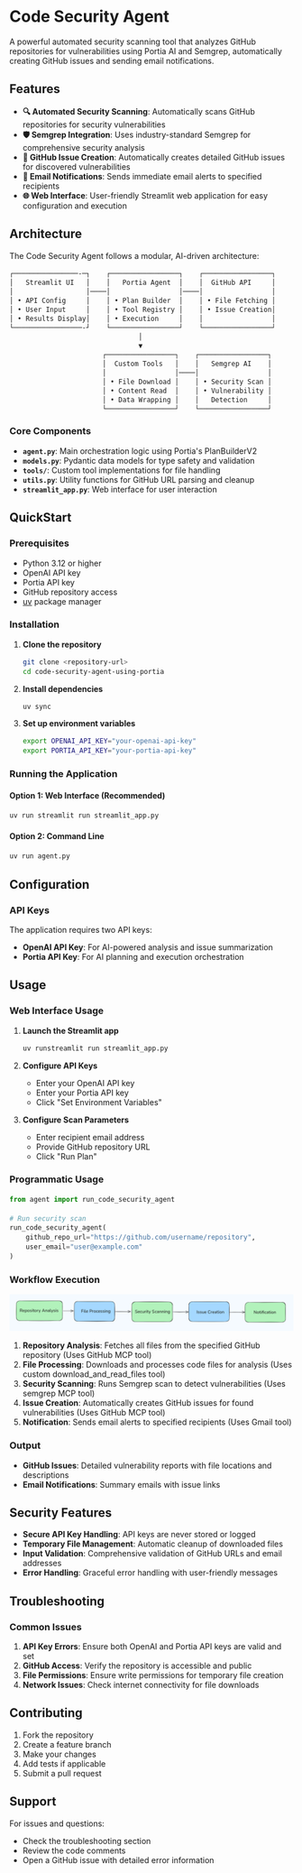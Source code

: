 # Code Security Agent

A powerful automated security scanning tool that analyzes GitHub repositories for vulnerabilities using Portia AI and Semgrep, automatically creating GitHub issues and sending email notifications.

## Features

- **🔍 Automated Security Scanning**: Automatically scans GitHub repositories for security vulnerabilities
- **🛡️ Semgrep Integration**: Uses industry-standard Semgrep for comprehensive security analysis
- **📝 GitHub Issue Creation**: Automatically creates detailed GitHub issues for discovered vulnerabilities
- **📧 Email Notifications**: Sends immediate email alerts to specified recipients
- **🌐 Web Interface**: User-friendly Streamlit web application for easy configuration and execution


## Architecture

The Code Security Agent follows a modular, AI-driven architecture:

```
┌────────────────-─┐    ┌─────────────────┐    ┌─────────────────┐
│   Streamlit UI   │    │   Portia Agent  │    │  GitHub API     │
│                  │────│                 │────│                 │
│ • API Config     │    │ • Plan Builder  │    │ • File Fetching │
│ • User Input     │    │ • Tool Registry │    │ • Issue Creation│
│ • Results Display│    │ • Execution     │    │                 │
└─────────────────-┘    └─────────────────┘    └─────────────────┘
                                │
                                ▼
                       ┌─────────────────┐    ┌─────────────────┐
                       │  Custom Tools   │    │   Semgrep AI    │
                       │                 │────│                 │
                       │ • File Download │    │ • Security Scan │
                       │ • Content Read  │    │ • Vulnerability │
                       │ • Data Wrapping │    │   Detection     │
                       └─────────────────┘    └─────────────────┘
```

### Core Components

- **`agent.py`**: Main orchestration logic using Portia's PlanBuilderV2
- **`models.py`**: Pydantic data models for type safety and validation
- **`tools/`**: Custom tool implementations for file handling
- **`utils.py`**: Utility functions for GitHub URL parsing and cleanup
- **`streamlit_app.py`**: Web interface for user interaction

## QuickStart

### Prerequisites

- Python 3.12 or higher
- OpenAI API key
- Portia API key
- GitHub repository access
- [uv](https://docs.astral.sh/uv/) package manager

### Installation

1. **Clone the repository**
   ```bash
   git clone <repository-url>
   cd code-security-agent-using-portia
   ```

2. **Install dependencies**
   ```bash
   uv sync
   ```

3. **Set up environment variables**
   ```bash
   export OPENAI_API_KEY="your-openai-api-key"
   export PORTIA_API_KEY="your-portia-api-key"
   ```

### Running the Application

#### Option 1: Web Interface (Recommended)
```bash
uv run streamlit run streamlit_app.py
```

#### Option 2: Command Line
```bash
uv run agent.py
```

## Configuration

### API Keys

The application requires two API keys:

- **OpenAI API Key**: For AI-powered analysis and issue summarization
- **Portia API Key**: For AI planning and execution orchestration

## Usage

### Web Interface Usage

1. **Launch the Streamlit app**
   ```bash
   uv runstreamlit run streamlit_app.py
   ```

2. **Configure API Keys**
   - Enter your OpenAI API key
   - Enter your Portia API key
   - Click "Set Environment Variables"

3. **Configure Scan Parameters**
   - Enter recipient email address
   - Provide GitHub repository URL
   - Click "Run Plan"

### Programmatic Usage

```python
from agent import run_code_security_agent

# Run security scan
run_code_security_agent(
    github_repo_url="https://github.com/username/repository",
    user_email="user@example.com"
)
```

### Workflow Execution
![workflow](/assets/workflow.png)

1. **Repository Analysis**: Fetches all files from the specified GitHub repository (Uses GitHub MCP tool)
2. **File Processing**: Downloads and processes code files for analysis (Uses custom download_and_read_files tool)
3. **Security Scanning**: Runs Semgrep scan to detect vulnerabilities (Uses semgrep MCP tool)
4. **Issue Creation**: Automatically creates GitHub issues for found vulnerabilities (Uses GitHub MCP tool)
5. **Notification**: Sends email alerts to specified recipients (Uses Gmail tool)

### Output

- **GitHub Issues**: Detailed vulnerability reports with file locations and descriptions
- **Email Notifications**: Summary emails with issue links

## Security Features

- **Secure API Key Handling**: API keys are never stored or logged
- **Temporary File Management**: Automatic cleanup of downloaded files
- **Input Validation**: Comprehensive validation of GitHub URLs and email addresses
- **Error Handling**: Graceful error handling with user-friendly messages

## Troubleshooting

### Common Issues

1. **API Key Errors**: Ensure both OpenAI and Portia API keys are valid and set
2. **GitHub Access**: Verify the repository is accessible and public
3. **File Permissions**: Ensure write permissions for temporary file creation
4. **Network Issues**: Check internet connectivity for file downloads

## Contributing

1. Fork the repository
2. Create a feature branch
3. Make your changes
4. Add tests if applicable
5. Submit a pull request

## Support

For issues and questions:
- Check the troubleshooting section
- Review the code comments
- Open a GitHub issue with detailed error information
